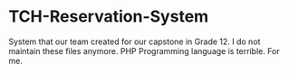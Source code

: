 # TCH-Reservation-System

System that our team created for our capstone in Grade 12. I do not maintain these files anymore.
PHP Programming language is terrible. For me.
